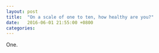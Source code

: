 ```yaml
---
layout: post
title:  "On a scale of one to ten, how healthy are you?"
date:   2016-06-01 21:55:00 +0800
categories: 
---
```

One.

